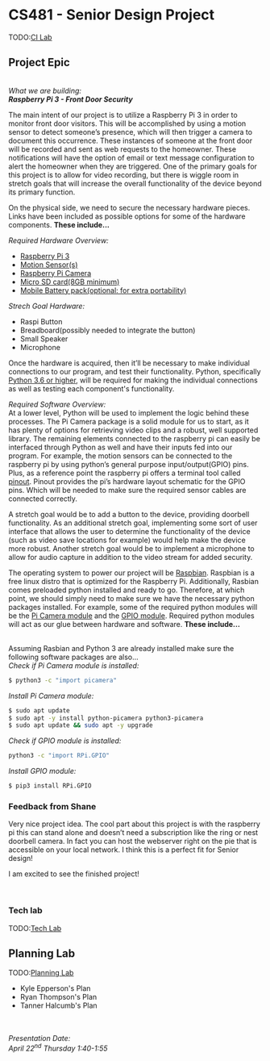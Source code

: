 # CS481 - Senior Design Project

TODO:[CI Lab](https://shanep.github.io/capstone/labs/ci/)

## Project Epic
&nbsp;  
*What we are building:*  
***Raspberry Pi 3 - Front Door Security*** 
&nbsp;  

The main intent of our project is to utilize a Raspberry Pi 3 in order to monitor front door visitors. This will be accomplished by using a motion sensor to detect someone’s presence, which will then trigger a camera to document this occurrence. These instances of someone at the front door will be recorded and sent as web requests to the homeowner. These notifications will have the option of email or text message configuration to alert the homeowner when they are triggered. One of the primary goals for this project is to allow for video recording, but there is wiggle room in stretch goals that will increase the overall functionality of the device beyond its primary function. 
  
On the physical side, we need to secure the necessary hardware pieces. Links have been included as possible options for some of the hardware components. **These include...**

_Required Hardware Overview:_
* [Raspberry Pi 3](https://www.amazon.com/Raspberry-Pi-MS-004-00000024-Model-Board/dp/B01LPLPBS8/ref=sr_1_4?dchild=1&keywords=raspberry+pi+3&qid=1612218605&s=electronics&sr=1-4)  
* [Motion Sensor(s)](https://www.amazon.com/gp/product/B07KBWVJMP/ref=ppx_yo_dt_b_asin_title_o07_s00?ie=UTF8&psc=1)  
* [Raspberry Pi Camera](https://www.amazon.com/Camera-Module-Raspberry-Supports-Compatible/dp/B073183KYK/ref=sr_1_4?dchild=1&keywords=raspberry+pi+3+camera&qid=1612218684&s=electronics&sr=1-4)
* [Micro SD card(8GB minimum)](https://www.amazon.com/SanDisk-Ultra-microSDHC-Memory-Adapter/dp/B08GY9NYRM/ref=sr_1_3?dchild=1&keywords=micro+sd+card+32gb&qid=1612218327&sr=8-3)  
* [Mobile Battery pack(optional: for extra portability)](https://www.amazon.com/gp/product/B07YCR7FR9/ref=ppx_yo_dt_b_asin_title_o00_s00?ie=UTF8&psc=1)  

_Strech Goal Hardware:_  
* Raspi Button
* Breadboard(possibly needed to integrate the button)
* Small Speaker
* Microphone
  

Once the hardware is acquired, then it’ll be necessary to make individual connections to our program, and test their functionality. Python, specifically [Python 3.6 or higher](https://www.python.org/downloads/), will be required for making the individual connections as well as testing each component's functionality. 
  

_Required Software Overview:_  
At a lower level, Python will be used to implement the logic behind these processes. The Pi Camera package is a solid module for us to start, as it has plenty of options for retrieving video clips and a robust, well supported library. The remaining elements connected to the raspberry pi can easily be interfaced through Python as well and have their inputs fed into our program. For example, the motion sensors can be connected to the raspberry pi by using python’s general purpose input/output(GPIO) pins. Plus, as a reference point the raspberry pi offers a terminal tool called [pinout](https://www.raspberrypi.org/documentation/usage/gpio/). Pinout provides the pi’s hardware layout schematic for the GPIO pins. Which will be needed to make sure the required sensor cables are connected correctly.

A stretch goal would be to add a button to the device, providing doorbell functionality. As an additional stretch goal, implementing some sort of user interface that allows the user to determine the functionality of the device (such as video save locations for example) would help make the device more robust. Another stretch goal would be to implement a microphone to allow for audio capture in addition to the video stream for added security. 

The operating system to power our project will be [Raspbian](https://www.raspbian.org/). Raspbian is a free linux distro that is optimized for the Raspberry Pi. Additionally, Rasbian comes preloaded python installed and ready to go. Therefore, at which point, we should simply need to make sure we have the necessary python packages installed. For example, some of the required python modules will be the [Pi Camera module](https://picamera.readthedocs.io/en/release-1.13/install.html) and the [GPIO module](https://pypi.org/project/RPi.GPIO/). Required python modules will act as our glue between hardware and software. **These include...**

&nbsp;  
Assuming Rasbian and Python 3 are already installed make sure the following software packages are also...
&nbsp;  
*Check if Pi Camera module is installed:*
```sh
$ python3 -c "import picamera"
```  
*Install Pi Camera module:*
```sh
$ sudo apt update
$ sudo apt -y install python-picamera python3-picamera
$ sudo apt update && sudo apt -y upgrade
```  
*Check if GPIO module is installed:*
```sh
python3 -c "import RPi.GPIO"
```
*Install GPIO module:*
```sh
$ pip3 install RPi.GPIO
```

### Feedback from Shane

Very nice project idea. The cool part about this project is with the raspberry pi this can stand alone and doesn’t need a subscription like the ring or nest doorbell camera. In fact you can host the webserver right on the pie that is accessible on your local network. I think this is a perfect fit for Senior design!

I am excited to see the finished project! 

  
&nbsp;  
### Tech lab

TODO:[Tech Lab](https://shanep.github.io/capstone/labs/tech/)

## Planning Lab

TODO:[Planning Lab](https://shanep.github.io/capstone/labs/planning/)

<!--
Left the markdown below as a comment to be a reference point for when we hyperlink our plans.  

- [Jane's Plan](planning/janedoe@u.boisestate.edu.md) 
-->
- Kyle Epperson's Plan
- Ryan Thompson's Plan
- Tanner Halcumb's Plan  

&nbsp;  
&nbsp;         
*Presentation Date:*  
*April 22<sup>nd</sup> Thursday 1:40-1:55*

